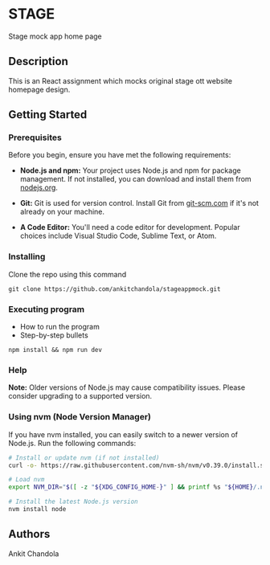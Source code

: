 # STAGE

Stage mock app home page

## Description

This is an React assignment which mocks original stage ott website homepage design.

## Getting Started

### Prerequisites

Before you begin, ensure you have met the following requirements:

- **Node.js and npm:** Your project uses Node.js and npm for package management. If not installed, you can download and install them from [nodejs.org](https://nodejs.org/).

- **Git:** Git is used for version control. Install Git from [git-scm.com](https://git-scm.com/) if it's not already on your machine.

- **A Code Editor:** You'll need a code editor for development. Popular choices include Visual Studio Code, Sublime Text, or Atom.



### Installing

Clone the repo using this command

```
git clone https://github.com/ankitchandola/stageappmock.git
```

### Executing program

* How to run the program
* Step-by-step bullets
```
npm install && npm run dev
```

### Help

**Note:** Older versions of Node.js may cause compatibility issues. Please consider upgrading to a supported version.

### Using nvm (Node Version Manager)

If you have nvm installed, you can easily switch to a newer version of Node.js. Run the following commands:

```bash
# Install or update nvm (if not installed)
curl -o- https://raw.githubusercontent.com/nvm-sh/nvm/v0.39.0/install.sh | bash

# Load nvm
export NVM_DIR="$([ -z "${XDG_CONFIG_HOME-}" ] && printf %s "${HOME}/.nvm" || printf %s "${XDG_CONFIG_HOME}/nvm")" [ -s "$NVM_DIR/nvm.sh" ] && \. "$NVM_DIR/nvm.sh"

# Install the latest Node.js version
nvm install node
```


## Authors

 Ankit Chandola
